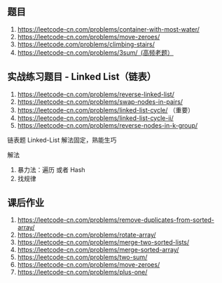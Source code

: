 ## 题目
1. https://leetcode-cn.com/problems/container-with-most-water/
2. https://leetcode-cn.com/problems/move-zeroes/
3. https://leetcode.com/problems/climbing-stairs/
4. https://leetcode-cn.com/problems/3sum/ (高频老题）

## 实战练习题目 - Linked List（链表）
1. https://leetcode-cn.com/problems/reverse-linked-list/
2. https://leetcode-cn.com/problems/swap-nodes-in-pairs/
3. https://leetcode-cn.com/problems/linked-list-cycle/  （重要）
4. https://leetcode-cn.com/problems/linked-list-cycle-ii/
5. https://leetcode-cn.com/problems/reverse-nodes-in-k-group/

链表题
Linked-List
解法固定，熟能生巧

解法
1. 暴力法：遍历 或者 Hash
2. 找规律

## 课后作业
1. https://leetcode-cn.com/problems/remove-duplicates-from-sorted-array/
2. https://leetcode-cn.com/problems/rotate-array/
3. https://leetcode-cn.com/problems/merge-two-sorted-lists/
4. https://leetcode-cn.com/problems/merge-sorted-array/
5. https://leetcode-cn.com/problems/two-sum/
6. https://leetcode-cn.com/problems/move-zeroes/
7. https://leetcode-cn.com/problems/plus-one/
